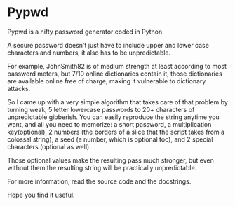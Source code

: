 # Pypwd
Pypwd is a nifty password generator coded in Python

A secure password doesn't just have to include upper and lower case characters and numbers, it also has to be unpredictable.

For example, JohnSmith82 is of medium strength at least according to most password meters, but 7/10 online dictionaries contain it, those dictionaries are available online free of charge, making it vulnerable to dictionary attacks.

So I came up with a very simple algorithm that takes care of that problem by turning weak, 5 letter lowercase passwords to 20+ characters of unpredictable gibberish. You can easily reproduce the string anytime you want, and all you need to memorize: a short password, a multiplication key(optional), 2 numbers (the borders of a slice that the script takes from a colossal string), a seed (a number, which is optional too), and 2 special characters (optional as well).

Those optional values make the resulting pass much stronger, but even without them the resulting string will be practically unpredictable.

For more information, read the source code and the docstrings.

Hope you find it useful.
